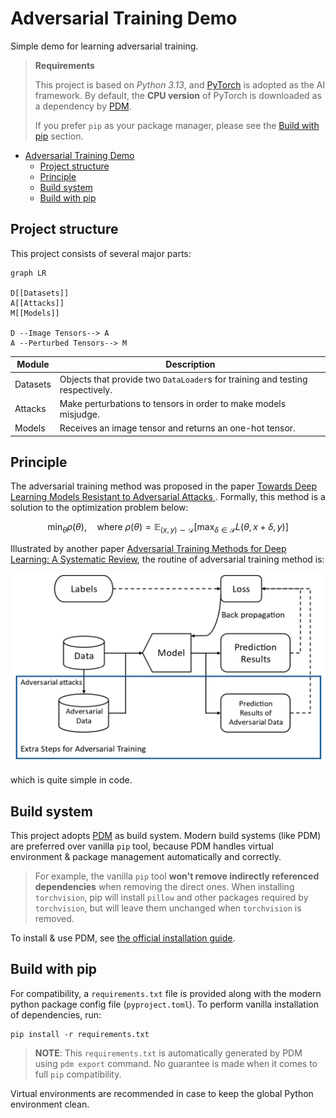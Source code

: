 # Adversarial Training Demo
Simple demo for learning adversarial training.

> **Requirements**
>
> This project is based on *Python 3.13*, and [PyTorch](https://pytorch.org) is adopted as the AI framework. By default,
> the **CPU version** of PyTorch is downloaded as a dependency by [PDM](https://pdm-project.org).
>
> If you prefer `pip` as your package manager, please see the [Build with pip](#build-with-pip) section.

- [Adversarial Training Demo](#adversarial-training-demo)
  - [Project structure](#project-structure)
  - [Principle](#principle)
  - [Build system](#build-system)
  - [Build with pip](#build-with-pip)

## Project structure
This project consists of several major parts:

```mermaid
graph LR

D[[Datasets]]
A[[Attacks]]
M[[Models]]

D --Image Tensors--> A
A --Perturbed Tensors--> M
```

| Module   | Description                                                                   |
| -------- | ----------------------------------------------------------------------------- |
| Datasets | Objects that provide two `DataLoader`s for training and testing respectively. |
| Attacks  | Make perturbations to tensors in order to make models misjudge.               |
| Models   | Receives an image tensor and returns an one-hot tensor.                       |

## Principle

The adversarial training method was proposed in the paper [Towards Deep Learning Models Resistant to Adversarial Attacks
](https://arxiv.org/abs/1706.06083). Formally, this method is a solution to the optimization problem below:

$$
\min_{\theta} \rho(\theta), \quad \text{where}\ \rho(\theta)=\mathbb E_{(x,y)\sim\mathcal D}\left[\max_{\delta\in\mathcal S}L(\theta,x+\delta,y)\right]
$$

Illustrated by another paper [Adversarial Training Methods for Deep Learning: A Systematic
Review](https://www.mdpi.com/1999-4893/15/8/283), the routine of adversarial training method is:

![adversarial-training](readme-assets/adversarial-training.png)

which is quite simple in code.

## Build system
This project adopts [PDM](https://pdm-project.org/) as build system. Modern build systems (like PDM) are preferred over vanilla `pip` tool, because PDM handles virtual environment & package management automatically and correctly.

> For example, the vanilla `pip` tool **won't remove indirectly referenced dependencies** when removing the direct ones. When installing `torchvision`, pip will install `pillow` and other packages required by `torchvision`, but will leave them unchanged when `torchvision` is removed.

To install & use PDM, see [the official installation guide](https://pdm-project.org/en/latest/#installation).

## Build with pip
For compatibility, a `requirements.txt` file is provided along with the modern python package config file (`pyproject.toml`). To perform vanilla installation of dependencies, run:

```shell
pip install -r requirements.txt
```

> **NOTE**: This `requirements.txt` is automatically generated by PDM using `pdm export` command. No guarantee is made when it comes to full `pip` compatibility.

Virtual environments are recommended in case to keep the global Python environment clean.
